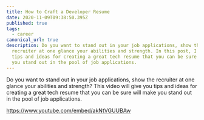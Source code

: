 ```yaml
---
title: How to Craft a Developer Resume
date: 2020-11-09T09:38:50.395Z
published: true
tags:
  - career
canonical_url: true
description: Do you want to stand out in your job applications, show the
  recruiter at one glance your abilities and strength. In this post, I'll share
  tips and ideas for creating a great tech resume that you can be sure will make
  you stand out in the pool of job applications.
---
```

Do you want to stand out in your job applications, show the recruiter at one glance your abilities and strength? This video will give you tips and ideas for creating a great tech resume that you can be sure will make you stand out in the pool of job applications.

https://www.youtube.com/embed/akNtVGUUBAw